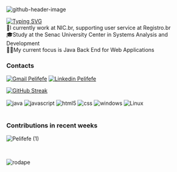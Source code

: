 ![github-header-image](https://github.com/user-attachments/assets/5cbd2ef7-67c9-4328-b45a-9b5142e2ec13)

[![Typing SVG](https://readme-typing-svg.herokuapp.com?font=Fira+Code&weight=600&size=40&pause=1000&color=98BBF7&width=635&height=70&lines=+Hello%2C+my+name+is+Felippe;I'm+a+developer)](https://git.io/typing-svg)
<br>
💼I currently work at NIC.br, supporting user service at Registro.br
<br>
🎓Study at the Senac University Center in Systems Analysis and Development
<br>
👨‍💻My current focus is Java Back End for Web Applications
<br>

### Contacts

[![Gmail Pelifefe](https://img.shields.io/badge/Gmail-D14836?style=for-the-badge&logo=gmail&logoColor=white)](mailto:felippeapedrosa2004@gmail.com)
[![Linkedin Pelifefe](https://img.shields.io/badge/LinkedIn-0077B5?style=for-the-badge&logo=linkedin&logoColor=white)](https://www.linkedin.com/in/felippe-a-pedrosa/)

[![GitHub Streak](https://github-readme-streak-stats.herokuapp.com?user=Pelifefe&theme=shadow-purple&card_width=695)](https://git.io/streak-stats)

<div style="display: inline_block">
	<img align="center" alt="java" src="https://img.shields.io/badge/Java-ED8B00?style=for-the-badge&logo=openjdk&logoColor=white"/>
  <img align="center" alt="javascript" src="https://img.shields.io/badge/JavaScript-F7DF1E?style=for-the-badge&logo=javascript&logoColor=black"/>
  <img align="center" alt="html5" src="https://img.shields.io/badge/HTML5-E34F26?style=for-the-badge&logo=html5&logoColor=white"/>
  <img align="center" alt="css" src="https://img.shields.io/badge/CSS3-1572B6?style=for-the-badge&logo=css3&logoColor=white"/>
  <img align="center" alt="windows" src="https://img.shields.io/badge/Windows-0078D6?style=for-the-badge&logo=windows&logoColor=white"/>
  <img align="center" alt="Linux" src="https://img.shields.io/badge/Linux-FCC624?style=for-the-badge&logo=linux&logoColor=black"/>
</div>
<br>

### Contributions in recent weeks
![Pelifefe (1)](https://github.com/user-attachments/assets/bbc20707-0ded-4969-8f9c-cfec8965d0da)

<br>

![rodape](https://github.com/user-attachments/assets/b5bc130e-858f-4607-9b4e-ff87507be8e6)



